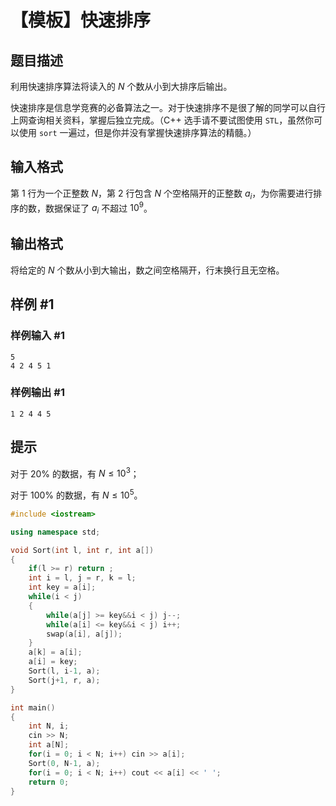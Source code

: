 # 【模板】快速排序

## 题目描述

利用快速排序算法将读入的 $N$ 个数从小到大排序后输出。

快速排序是信息学竞赛的必备算法之一。对于快速排序不是很了解的同学可以自行上网查询相关资料，掌握后独立完成。（C++ 选手请不要试图使用 `STL`，虽然你可以使用 `sort` 一遍过，但是你并没有掌握快速排序算法的精髓。）

## 输入格式

第 $1$ 行为一个正整数 $N$，第 $2$ 行包含 $N$ 个空格隔开的正整数 $a_i$，为你需要进行排序的数，数据保证了 $a_i$ 不超过 $10^9$。

## 输出格式

将给定的 $N$ 个数从小到大输出，数之间空格隔开，行末换行且无空格。

## 样例 #1

### 样例输入 #1

```
5
4 2 4 5 1
```

### 样例输出 #1

```
1 2 4 4 5
```

## 提示

对于 $20\%$ 的数据，有 $N\leq 10^3$；

对于 $100\%$ 的数据，有 $N\leq 10^5$。

```C++
#include <iostream>

using namespace std;

void Sort(int l, int r, int a[])
{
    if(l >= r) return ;
    int i = l, j = r, k = l;
    int key = a[i];
    while(i < j)
    {
        while(a[j] >= key&&i < j) j--;
        while(a[i] <= key&&i < j) i++;
        swap(a[i], a[j]);
    }
    a[k] = a[i];
    a[i] = key;
    Sort(l, i-1, a);
    Sort(j+1, r, a);
}

int main()
{
    int N, i;
    cin >> N;
    int a[N];
    for(i = 0; i < N; i++) cin >> a[i];
    Sort(0, N-1, a);
    for(i = 0; i < N; i++) cout << a[i] << ' ';
    return 0;
}

```